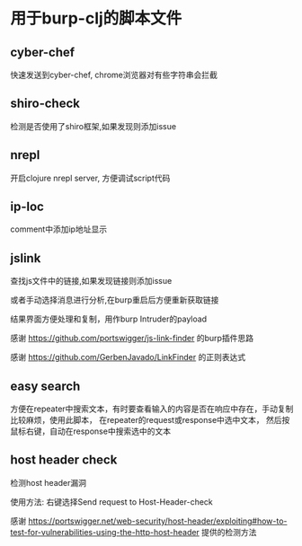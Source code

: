 
# 用于burp-clj的脚本文件

## cyber-chef

快速发送到cyber-chef, chrome浏览器对有些字符串会拦截

## shiro-check 

检测是否使用了shiro框架,如果发现则添加issue

## nrepl

开启clojure nrepl server, 方便调试script代码

## ip-loc 

comment中添加ip地址显示

## jslink

查找js文件中的链接,如果发现链接则添加issue

或者手动选择消息进行分析,在burp重启后方便重新获取链接

结果界面方便处理和复制，用作burp Intruder的payload


感谢 https://github.com/portswigger/js-link-finder 的burp插件思路

感谢 https://github.com/GerbenJavado/LinkFinder 的正则表达式

## easy search 
  方便在repeater中搜索文本，有时要查看输入的内容是否在响应中存在，手动复制比较麻烦，使用此脚本，
  在repeater的request或response中选中文本， 然后按鼠标右键，自动在response中搜索选中的文本

## host header check 
  检测host header漏洞
  
  使用方法: 右键选择Send request to Host-Header-check
  
  感谢 https://portswigger.net/web-security/host-header/exploiting#how-to-test-for-vulnerabilities-using-the-http-host-header 提供的检测方法
